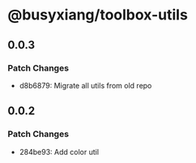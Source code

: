 # @busyxiang/toolbox-utils

## 0.0.3

### Patch Changes

- d8b6879: Migrate all utils from old repo

## 0.0.2

### Patch Changes

- 284be93: Add color util

